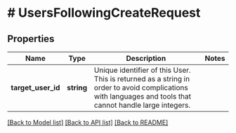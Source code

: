 # # UsersFollowingCreateRequest

## Properties

Name | Type | Description | Notes
------------ | ------------- | ------------- | -------------
**target_user_id** | **string** | Unique identifier of this User. This is returned as a string in order to avoid complications with languages and tools that cannot handle large integers. |

[[Back to Model list]](../../README.md#models) [[Back to API list]](../../README.md#endpoints) [[Back to README]](../../README.md)

